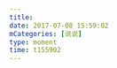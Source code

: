 ```yaml
---
title: 
date: 2017-07-08 15:59:02
mCategories: [说说]
type: moment
time: t155902
---
```


<div id="pics-20170708155902"></div>

<script src="/lib/moment/pics.js"></script>
<script>
var data = [
    {"link": "2017-07-08_155451.mov", "type": "video"}
];
picsRender(data, "pics-20170708155902");
</script>
